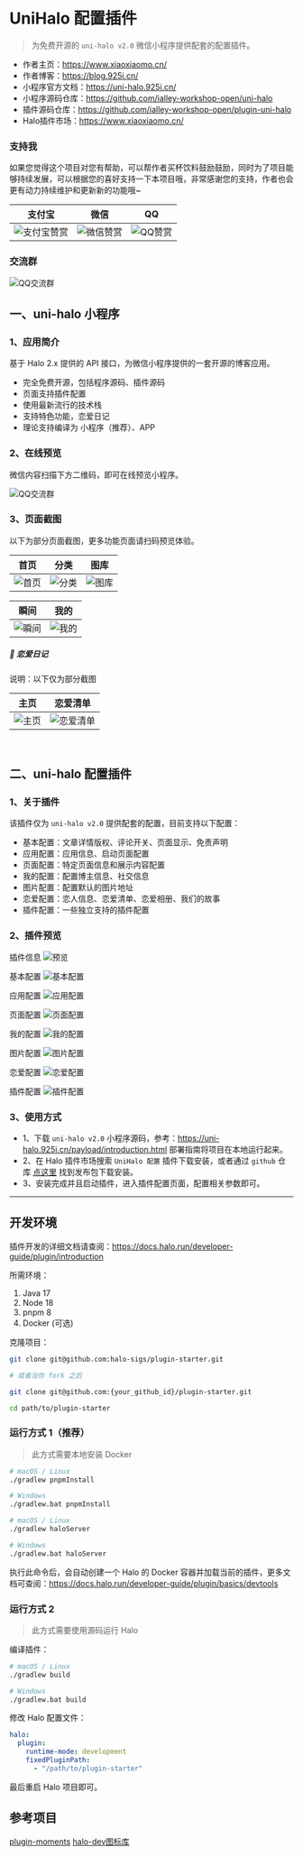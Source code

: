 # UniHalo 配置插件

> 为免费开源的 `uni-halo v2.0` 微信小程序提供配套的配置插件。

* 作者主页：https://www.xiaoxiaomo.cn/
* 作者博客：https://blog.925i.cn/ 
* 小程序官方文档：https://uni-halo.925i.cn/
* 小程序源码仓库：https://github.com/ialley-workshop-open/uni-halo
* 插件源码仓库：https://github.com/ialley-workshop-open/plugin-uni-halo
* Halo插件市场：https://www.xiaoxiaomo.cn/


### 支持我

如果您觉得这个项目对您有帮助，可以帮作者买杯饮料鼓励鼓励，同时为了项目能够持续发展，可以根据您的喜好支持一下本项目哦，非常感谢您的支持，作者也会更有动力持续维护和更新新的功能哦~

|                支付宝												                 |                微信												                 |                QQ												                 |
|:----------------------------------------------:|:---------------------------------------------:|:---------------------------------------------:|
| ![支付宝赞赏](https://b.925i.cn/skm/zf_zfb_skm.png) | ![微信赞赏](https://b.925i.cn/skm/zf_wx_zsm.png)	 | ![QQ赞赏](https://b.925i.cn/skm/zf_qq_skm.png)	 |


### 交流群

![QQ交流群](https://blog.925i.cn/upload/qun.png)


## 一、uni-halo 小程序

### 1、应用简介

基于 Halo 2.x 提供的 API 接口，为微信小程序提供的一套开源的博客应用。

- 完全免费开源，包括程序源码、插件源码
- 页面支持插件配置
- 使用最新流行的技术栈 
- 支持特色功能，恋爱日记
- 理论支持编译为 小程序（推荐）、APP

### 2、在线预览

微信内容扫描下方二维码，即可在线预览小程序。

![QQ交流群](https://blog.925i.cn/upload/xiaochengxu.gif)



### 3、页面截图

以下为部分页面截图，更多功能页面请扫码预览体验。

|首页|分类|图库|
|:--:|:--:|:--:|
|![首页](https://blog.925i.cn/upload/39789CF4434C9CD6A6289D7209AF6EEF.jpg)|![分类](https://blog.925i.cn/upload/19CB6B66F40200045B6F572A9C28C5E8.jpg)|![图库](https://blog.925i.cn/upload/464F22FDB216CE802653A5F03BE34351.jpg)|

|瞬间|我的|
|:--:|:--:|
|![瞬间](https://blog.925i.cn/upload/41EE8ADBFAE709A483A6E5F814C6A6E4.jpg)|![我的](https://blog.925i.cn/upload/9AEFE8DA4671A3C7F20F76FF3F9D15C9.jpg)|


##### 📱 恋爱日记

说明：以下仅为部分截图

|主页|恋爱清单|
|:--:|:--:|
|![主页](https://uni-halo.925i.cn/assets/love_001.6bf8b4e9.jpg)|![恋爱清单](https://uni-halo.925i.cn/assets/love_002.a08bd8d6.jpg)|
<br/>

## 二、uni-halo 配置插件

###  1、关于插件
该插件仅为 `uni-halo v2.0` 提供配套的配置，目前支持以下配置：

- 基本配置：文章详情版权、评论开关、页面显示、免责声明
- 应用配置：应用信息、启动页面配置
- 页面配置：特定页面信息和展示内容配置
- 我的配置：配置博主信息、社交信息
- 图片配置：配置默认的图片地址
- 恋爱配置：恋人信息、恋爱清单、恋爱相册、我们的故事
- 插件配置：一些独立支持的插件配置

### 2、插件预览

插件信息
![预览](https://blog.925i.cn/upload/uni-halo-p-1.png)

基本配置
![基本配置](https://blog.925i.cn/upload/uni-halo-p-2.png)

应用配置
![应用配置](https://blog.925i.cn/upload/uni-halo-p-3.png)

页面配置
![页面配置](https://blog.925i.cn/upload/uni-halo-p-4.png)

我的配置
![我的配置](https://blog.925i.cn/upload/uni-halo-p-5.png)

图片配置
![图片配置](https://blog.925i.cn/upload/uni-halo-p-6.png)

恋爱配置
![恋爱配置](https://blog.925i.cn/upload/uni-halo-p-7.png)

插件配置
![插件配置](https://blog.925i.cn/upload/uni-halo-p-8.png)

### 3、使用方式

- 1、下载 `uni-halo v2.0` 小程序源码，参考：https://uni-halo.925i.cn/payload/introduction.html 部署指南将项目在本地运行起来。
- 2、在 Halo 插件市场搜索 `UniHalo 配置` 插件下载安装，或者通过 `github` 仓库 [点这里](https://github.com/ialley-workshop-open/plugin-uni-halo/releases) 找到发布包下载安装。
- 3、安装完成并且启动插件，进入插件配置页面，配置相关参数即可。


---

## 开发环境

插件开发的详细文档请查阅：<https://docs.halo.run/developer-guide/plugin/introduction>

所需环境：

1. Java 17
2. Node 18
3. pnpm 8
4. Docker (可选)

克隆项目：

```bash
git clone git@github.com:halo-sigs/plugin-starter.git

# 或者当你 fork 之后

git clone git@github.com:{your_github_id}/plugin-starter.git
```

```bash
cd path/to/plugin-starter
```

### 运行方式 1（推荐）

> 此方式需要本地安装 Docker

```bash
# macOS / Linux
./gradlew pnpmInstall

# Windows
./gradlew.bat pnpmInstall
```

```bash
# macOS / Linux
./gradlew haloServer

# Windows
./gradlew.bat haloServer
```

执行此命令后，会自动创建一个 Halo 的 Docker 容器并加载当前的插件，更多文档可查阅：<https://docs.halo.run/developer-guide/plugin/basics/devtools>

### 运行方式 2

> 此方式需要使用源码运行 Halo

编译插件：

```bash
# macOS / Linux
./gradlew build

# Windows
./gradlew.bat build
```

修改 Halo 配置文件：

```yaml
halo:
  plugin:
    runtime-mode: development
    fixedPluginPath:
      - "/path/to/plugin-starter"
```

最后重启 Halo 项目即可。


## 参考项目
[plugin-moments](https://github.com/halo-sigs/plugin-moments)
[halo-dev图标库](https://icon-sets.iconify.design/)
